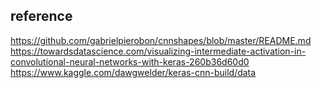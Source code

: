 ## reference
https://github.com/gabrielpierobon/cnnshapes/blob/master/README.md
https://towardsdatascience.com/visualizing-intermediate-activation-in-convolutional-neural-networks-with-keras-260b36d60d0
https://www.kaggle.com/dawgwelder/keras-cnn-build/data